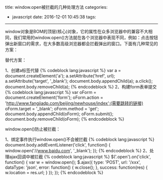 title: window.open被拦截的几种处理方法
categories:
  - javascript
date: 2016-12-01 10:45:38
tags:
---
window对象是BOM的顶层(核心)对象，它的属性在众多浏览器中的兼容不大相同，我们常用的window.open()方法就在各个浏览器中表现不同，例如：点击按钮弹出新窗口的需求，在大多数高级浏览器都会拦截弹出的窗口。下面有几种常见的方案：

替代方案：

1、创建a标签代替
{% codeblock lang:javascript %}
var a = document.createElement('a');
a.setAttribute('href', url);
a.setAttribute('target', '_blank');
document.body.appendChild(a);
a.click();
document.body.removeChild(a);
{% endcodeblock %}
2、构建form表单提交
{% codeblock lang:javascript %}
var oForm = document.createElement('form');
oForm.action = 'http://www.fangjiadp.com/beijing/newhouse/index';(需要跳转的链接)
oForm.target = '_blank';
oForm.method = 'get';
document.body.appendChild(oForm);
oForm.submit();
document.body.removeChild(oForm);
{% endcodeblock %}

window.open()防止被拦截：

1、绑定事件执行window.open()不会被拦截
{% codeblock lang:javascript %}
document.body.addEventListener('click', function() {
    window.open('//www.baidu.com', '_blank');
});
{% endcodeblock %}
2、处理ajax回调中被拦截
{% codeblock lang:javascript %}
$('.open').on('click', function() {
    var w = window.open();
    $.ajax({
        type: 'POST',
        url: '/xxx',
        dataType: 'json',
        error: function() {
            w.close();
        },
        success: function(res) {
            w.location = res.url;
        }
    });
});
{% endcodeblock %}